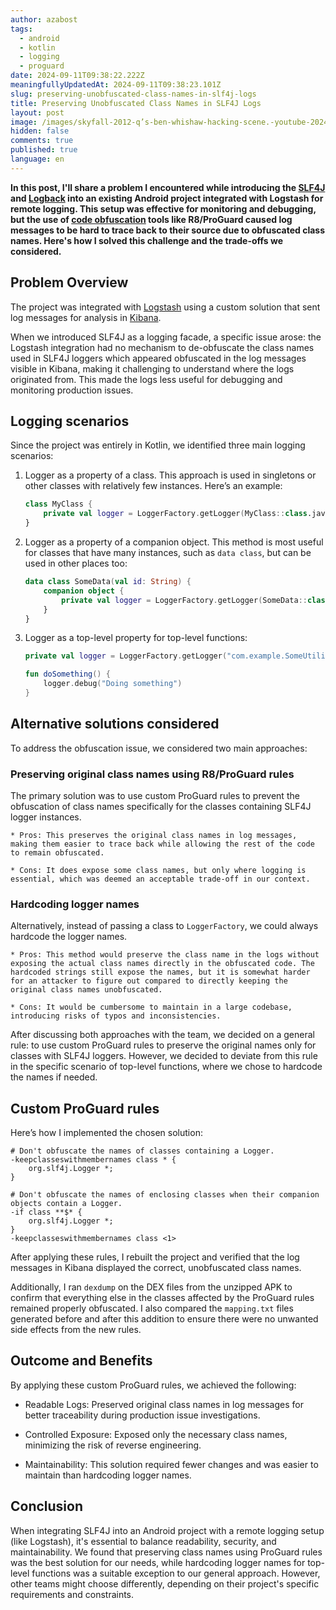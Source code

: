 ```yaml
---
author: azabost
tags:
  - android
  - kotlin
  - logging
  - proguard
date: 2024-09-11T09:38:22.222Z
meaningfullyUpdatedAt: 2024-09-11T09:38:23.101Z
slug: preserving-unobfuscated-class-names-in-slf4j-logs
title: Preserving Unobfuscated Class Names in SLF4J Logs
layout: post
image: /images/skyfall-2012-q’s-ben-whishaw-hacking-scene.-youtube-2024-09-10-22-28-06.png
hidden: false
comments: true
published: true
language: en
---
```

**In this post, I'll share a problem I encountered while introducing the [SLF4J](https://www.slf4j.org/) and [Logback](https://logback.qos.ch/) into an existing Android project integrated with Logstash for remote logging. This setup was effective for monitoring and debugging, but the use of [code obfuscation](https://developer.android.com/build/shrink-code) tools like R8/ProGuard caused log messages to be hard to trace back to their source due to obfuscated class names. Here's how I solved this challenge and the trade-offs we considered.**

## Problem Overview

The project was integrated with [Logstash](https://www.elastic.co/logstash) using a custom solution that sent log messages for analysis in [Kibana](https://www.elastic.co/kibana).

When we introduced SLF4J as a logging facade, a specific issue arose: the Logstash integration had no mechanism to de-obfuscate the class names used in SLF4J loggers which appeared obfuscated in the log messages visible in Kibana, making it challenging to understand where the logs originated from. This made the logs less useful for debugging and monitoring production issues.

## Logging scenarios

Since the project was entirely in Kotlin, we identified three main logging scenarios:

1. Logger as a property of a class. This approach is used in singletons or other classes with relatively few instances. Here’s an example:

    ```kotlin
    class MyClass {
        private val logger = LoggerFactory.getLogger(MyClass::class.java)
    }
    ```

2. Logger as a property of a companion object. This method is most useful for classes that have many instances, such as `data class`, but can be used in other places too:

    ```kotlin
    data class SomeData(val id: String) {
        companion object {
            private val logger = LoggerFactory.getLogger(SomeData::class.java)
        }
    }
    ```

3. Logger as a top-level property for top-level functions:

    ```kotlin
    private val logger = LoggerFactory.getLogger("com.example.SomeUtilities")
    
    fun doSomething() {
        logger.debug("Doing something")
    }
    ```

## Alternative solutions considered
To address the obfuscation issue, we considered two main approaches:

### Preserving original class names using R8/ProGuard rules
   
The primary solution was to use custom ProGuard rules to prevent the obfuscation of class names specifically for the classes containing SLF4J logger instances.

    * Pros: This preserves the original class names in log messages, making them easier to trace back while allowing the rest of the code to remain obfuscated.

    * Cons: It does expose some class names, but only where logging is essential, which was deemed an acceptable trade-off in our context.

### Hardcoding logger names

Alternatively, instead of passing a class to `LoggerFactory`, we could always hardcode the logger names.

    * Pros: This method would preserve the class name in the logs without exposing the actual class names directly in the obfuscated code. The hardcoded strings still expose the names, but it is somewhat harder for an attacker to figure out compared to directly keeping the original class names unobfuscated.

    * Cons: It would be cumbersome to maintain in a large codebase, introducing risks of typos and inconsistencies.

After discussing both approaches with the team, we decided on a general rule: to use custom ProGuard rules to preserve the original names only for classes with SLF4J loggers. However, we decided to deviate from this rule in the specific scenario of top-level functions, where we chose to hardcode the names if needed.

## Custom ProGuard rules
Here’s how I implemented the chosen solution:

```proguard
# Don't obfuscate the names of classes containing a Logger.
-keepclasseswithmembernames class * {
    org.slf4j.Logger *;
}

# Don't obfuscate the names of enclosing classes when their companion objects contain a Logger.
-if class **$* {
    org.slf4j.Logger *;
}
-keepclasseswithmembernames class <1>
```

After applying these rules, I rebuilt the project and verified that the log messages in Kibana displayed the correct, unobfuscated class names.

Additionally, I ran `dexdump` on the DEX files from the unzipped APK to confirm that everything else in the classes affected by the ProGuard rules remained properly obfuscated. I also compared the `mapping.txt` files generated before and after this addition to ensure there were no unwanted side effects from the new rules.

## Outcome and Benefits

By applying these custom ProGuard rules, we achieved the following:

* Readable Logs: Preserved original class names in log messages for better traceability during production issue investigations.

* Controlled Exposure: Exposed only the necessary class names, minimizing the risk of reverse engineering.

* Maintainability: This solution required fewer changes and was easier to maintain than hardcoding logger names.

## Conclusion

When integrating SLF4J into an Android project with a remote logging setup (like Logstash), it's essential to balance readability, security, and maintainability. We found that preserving class names using ProGuard rules was the best solution for our needs, while hardcoding logger names for top-level functions was a suitable exception to our general approach. However, other teams might choose differently, depending on their project's specific requirements and constraints.